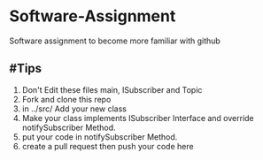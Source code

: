 # Software-Assignment
Software assignment to become more familiar with github

#Tips 
---
1. Don't Edit these files main, ISubscriber and Topic 
2. Fork and clone this repo
3. in ../src/   Add your new class   
4. Make your class implements ISubscriber Interface and override notifySubscriber Method.
5. put your code in notifySubscriber Method.
6. create a pull request then push your code here
